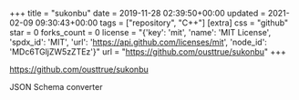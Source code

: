 +++
title = "sukonbu"
date = 2019-11-28 02:39:50+00:00
updated = 2021-02-09 09:30:43+00:00
tags = ["repository", "C++"]
[extra]
css = "github"
star = 0
forks_count = 0
license = "{'key': 'mit', 'name': 'MIT License', 'spdx_id': 'MIT', 'url': 'https://api.github.com/licenses/mit', 'node_id': 'MDc6TGljZW5zZTEz'}"
url = "https://github.com/ousttrue/sukonbu"
+++

<https://github.com/ousttrue/sukonbu>

JSON Schema converter
